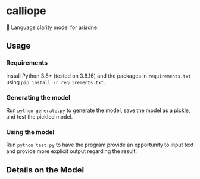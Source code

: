 # calliope
📜 Language clarity model for [ariadne](https://github.com/wsg-ariadne/ariadne).

## Usage

### Requirements
Install Python 3.8+ (tested on 3.8.16) and the packages in `requirements.txt` using `pip install -r requirements.txt`.

### Generating the model
Run `python generate.py` to generate the model, save the model as a pickle, and test the pickled model.

### Using the model
Run `python test.py` to have the program provide an opportunity to input text and provide more explicit output regarding the result.

## Details on the Model